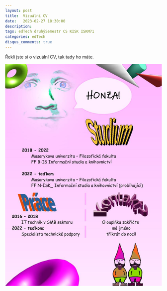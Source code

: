 ```yaml
---
layout: post
title:  Vizuální CV
date:   2023-02-27 18:30:00
description: 
tags: edTech druhýSemestr CS KISK ISKM71
categories: edTech
disqus_comments: true
---
```


Řekli jste si o vizuální CV, tak tady ho máte.

<img src="/assets/img/VCV.jpg" alt="Vizuální CV, pokud ho nevidíte o moc jste nepřišli.">